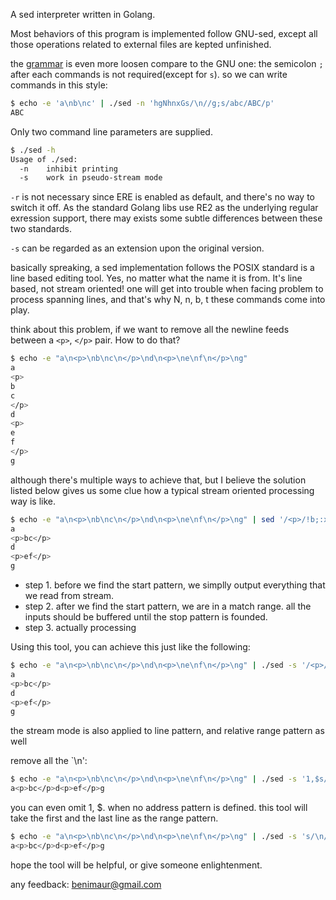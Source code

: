 A sed interpreter written in Golang.

Most behaviors of this program is implemented follow GNU-sed, except all those operations related to external files are kepted unfinished. 

the [grammar](https://github.com/avidya/sed-go/blob/main/sed.g) is even more loosen compare to the GNU one: the semicolon `;` after each commands is not required(except for `s`). so we can write commands in this style:
```Bash
$ echo -e 'a\nb\nc' | ./sed -n 'hgNhnxGs/\n//g;s/abc/ABC/p'
ABC
```

Only two command line parameters are supplied.
```Bash
$ ./sed -h
Usage of ./sed:
  -n	inhibit printing
  -s	work in pseudo-stream mode
```

`-r` is not necessary since ERE is enabled as default, and there's no way to switch it off. As the standard Golang libs use RE2 as the underlying regular exression support, there may exists some subtle differences between these two standards. 

`-s` can be regarded as an extension upon the original version. 

basically spreaking, a sed implementation follows the POSIX standard is a line based editing tool. Yes, no matter what the name it is from. It's line based, not stream oriented! one will get into trouble when facing problem to process spanning lines, and that's why N, n, b, t these commands come into play.

think about this problem, if we want to remove all the newline feeds between a `<p>`, `</p>` pair. How to do that? 

```Bash
$ echo -e "a\n<p>\nb\nc\n</p>\nd\n<p>\ne\nf\n</p>\ng"
a
<p>
b
c
</p>
d
<p>
e
f
</p>
g
```

although there's multiple ways to achieve that, but I believe the solution listed below gives us some clue how a typical stream oriented processing way is like. 

```Bash
$ echo -e "a\n<p>\nb\nc\n</p>\nd\n<p>\ne\nf\n</p>\ng" | sed '/<p>/!b;:x N;/<\/p>/!bx;s/\n//g;'
a
<p>bc</p>
d
<p>ef</p>
g
```

 - step 1. before we find the start pattern, we simplly output everything that we read from stream.
 - step 2. after we find the start pattern, we are in a match range. all the inputs should be buffered until the stop pattern is founded. 
 - step 3. actually processing

Using this tool, you can achieve this just like the following:
```Bash
$ echo -e "a\n<p>\nb\nc\n</p>\nd\n<p>\ne\nf\n</p>\ng" | ./sed -s '/<p>/,/<\/p>/s/\n//g'
a
<p>bc</p>
d
<p>ef</p>
g
```

the stream mode is also applied to line pattern, and relative range pattern as well

remove all the `\n':
```Bash
$ echo -e "a\n<p>\nb\nc\n</p>\nd\n<p>\ne\nf\n</p>\ng" | ./sed -s '1,$s/\n//g'
a<p>bc</p>d<p>ef</p>g
```

you can even omit 1, $. when no address pattern is defined. this tool will take the first and  the last line as the range pattern.


```Bash
$ echo -e "a\n<p>\nb\nc\n</p>\nd\n<p>\ne\nf\n</p>\ng" | ./sed -s 's/\n//g'
a<p>bc</p>d<p>ef</p>g
```

hope the tool will be helpful, or give someone enlightenment. 

any feedback: benimaur@gmail.com
